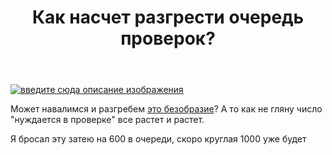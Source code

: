 ﻿---
title: "Как насчет разгрести очередь проверок?"
se.owner.user_id: 209304
se.owner.display_name: "Dmitry"
se.owner.link: "https://ru.meta.stackoverflow.com/users/209304/dmitry"
se.link: "https://ru.meta.stackoverflow.com/questions/12211/%d0%9a%d0%b0%d0%ba-%d0%bd%d0%b0%d1%81%d1%87%d0%b5%d1%82-%d1%80%d0%b0%d0%b7%d0%b3%d1%80%d0%b5%d1%81%d1%82%d0%b8-%d0%be%d1%87%d0%b5%d1%80%d0%b5%d0%b4%d1%8c-%d0%bf%d1%80%d0%be%d0%b2%d0%b5%d1%80%d0%be%d0%ba"
se.question_id: 12211
se.post_type: question
---
<p><a href="https://i.stack.imgur.com/RQjJG.png" rel="nofollow noreferrer"><img src="https://i.stack.imgur.com/RQjJG.png" alt="введите сюда описание изображения" /></a></p>
<p>Может навалимся и разгребем <a href="https://ru.stackoverflow.com/review">это безобразие</a>? А то как не гляну число &quot;нуждается в проверке&quot; все растет и растет.</p>
<p>Я бросал эту затею на 600 в очереди, скоро круглая 1000 уже будет</p>
